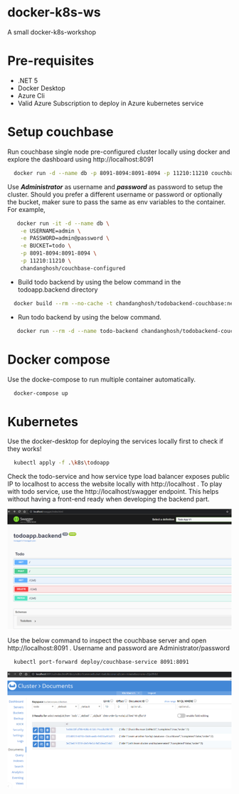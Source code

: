 # docker-k8s-ws
A small docker-k8s-workshop

# Pre-requisites
- .NET 5
- Docker Desktop
- Azure Cli
- Valid Azure Subscription to deploy in Azure kubernetes service

# Setup couchbase
 Run couchbase single node pre-configured cluster locally using docker and explore the dashboard using http://localhost:8091
 ```sh
   docker run -d --name db -p 8091-8094:8091-8094 -p 11210:11210 couchbase-configured:latest
 ```
 Use ***Administrator*** as username and ***password*** as password to setup the cluster. Should you prefer a different username or password or optionally the bucket, maker sure to pass the same as env variables to the container. For example,
```sh
   docker run -it -d --name db \
    -e USERNAME=admin \
    -e PASSWORD=admin@password \
    -e BUCKET=todo \
    -p 8091-8094:8091-8094 \
    -p 11210:11210 \
    chandanghosh/couchbase-configured
 ```

 - Build todo backend by using the below command in the todoapp.backend directory
 ```sh
   docker build --rm --no-cache -t chandanghosh/todobackend-couchbase:net5 .
 ```

 - Run todo backend by using the below command.
 ```sh
    docker run --rm -d --name todo-backend chandanghosh/todobackend-couchbase:net5
 ```

# Docker compose
Use the docke-compose to run multiple container automatically.

```sh
  docker-compose up
```

# Kubernetes
Use the docker-desktop for deploying the services locally first to check if they works!

```sh
  kubectl apply -f .\k8s\todoapp
```

Check the todo-service and how service type load balancer exposes public IP to localhost to access the website locally with http://localhost . To play with todo service, use the http://localhost/swagger endpoint. This helps without having a front-end ready when developing the backend part.

![swagger-ui](images/swagger.png "Swagger")

Use the below command to inspect the couchbase server and open http://localhost:8091 . Username and password are Administrator/password

```sh
  kubectl port-forward deploy/couchbase-service 8091:8091
```
![couchbase-documents](images/couchbase.png "Couchbase dashboard")

